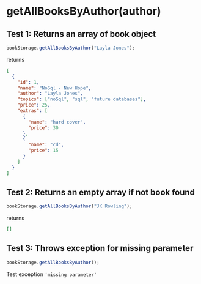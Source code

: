 # **getAllBooksByAuthor(author)**

## Test 1: Returns an array of book object

```js
bookStorage.getAllBooksByAuthor("Layla Jones");
```

returns

```json
[
  {
    "id": 1,
    "name": "NoSql - New Hope",
    "author": "Layla Jones",
    "topics": ["noSql", "sql", "future databases"],
    "price": 25,
    "extras": [
      {
        "name": "hard cover",
        "price": 30
      },
      {
        "name": "cd",
        "price": 15
      }
    ]
  }
]
```

## Test 2: Returns an empty array if not book found

```js
bookStorage.getAllBooksByAuthor("JK Rowling");
```

returns

```json
[]
```

## Test 3: Throws exception for missing parameter

```js
bookStorage.getAllBooksByAuthor();
```

Test exception `'missing parameter'`
